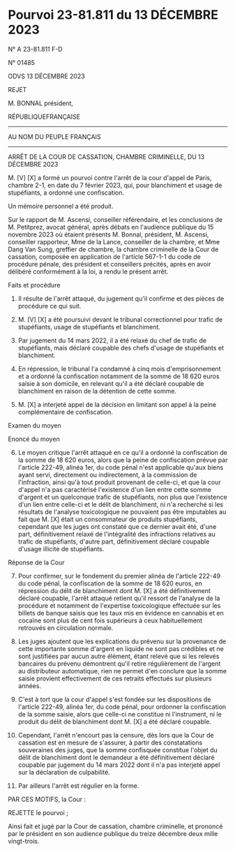 # Pourvoi 23-81.811 du 13 DÉCEMBRE 2023

N° A 23-81.811 F-D

N° 01485

ODVS 13 DÉCEMBRE 2023

REJET

M. BONNAL président,

RÉPUBLIQUEFRANÇAISE
________________________________________

AU NOM DU PEUPLE FRANÇAIS
_________________________

ARRÊT DE LA COUR DE CASSATION, CHAMBRE CRIMINELLE, DU 13 DÉCEMBRE 2023

M. [V] [X] a formé un pourvoi contre l'arrêt de la cour d'appel de Paris, chambre 2-1, en date du 7 février 2023, qui, pour blanchiment et usage de stupéfiants, a ordonné une confiscation.

Un mémoire personnel a été produit.

Sur le rapport de M. Ascensi, conseiller référendaire, et les conclusions de M. Petitprez, avocat général, après débats en l'audience publique du 15 novembre 2023 où étaient présents M. Bonnal, président, M. Ascensi, conseiller rapporteur, Mme de la Lance, conseiller de la chambre, et Mme Dang Van Sung, greffier de chambre, la chambre criminelle de la Cour de cassation, composée en application de l'article 567-1-1 du code de procédure pénale, des président et conseillers précités, après en avoir délibéré conformément à la loi, a rendu le présent arrêt.

Faits et procédure

1. Il résulte de l'arrêt attaqué, du jugement qu'il confirme et des pièces de procédure ce qui suit.

2. M. [V] [X] a été poursuivi devant le tribunal correctionnel pour trafic de stupéfiants, usage de stupéfiants et blanchiment.

3. Par jugement du 14 mars 2022, il a été relaxé du chef de trafic de stupéfiants, mais déclaré coupable des chefs d'usage de stupéfiants et blanchiment.

4. En répression, le tribunal l'a condamné à cinq mois d'emprisonnement et a ordonné la confiscation notamment de la somme de 18 620 euros saisie à son domicile, en relevant qu'il a été déclaré coupable de blanchiment en raison de la détention de cette somme.

5. M. [X] a interjeté appel de la décision en limitant son appel à la peine complémentaire de confiscation.

Examen du moyen

Enoncé du moyen

6. Le moyen critique l'arrêt attaqué en ce qu'il a ordonné la confiscation de la somme de 18 620 euros, alors que la peine de confiscation prévue par l'article 222-49, alinéa 1er, du code pénal n'est applicable qu'aux biens ayant servi, directement ou indirectement, à la commission de l'infraction, ainsi qu'à tout produit provenant de celle-ci, et que la cour d'appel n'a pas caractérisé l'existence d'un lien entre cette somme d'argent et un quelconque trafic de stupéfiants, non plus que l'existence d'un lien entre celle-ci et le délit de blanchiment, ni n'a recherché si les résultats de l'analyse toxicologique ne pouvaient pas être imputables au fait que M. [X] était un consommateur de produits stupéfiants, cependant que les juges ont constaté que ce dernier avait été, d'une part, définitivement relaxé de l'intégralité des infractions relatives au trafic de stupéfiants, d'autre part, définitivement déclaré coupable d'usage illicite de stupéfiants.

Réponse de la Cour

7. Pour confirmer, sur le fondement du premier alinéa de l'article 222-49 du code pénal, la confiscation de la somme de 18 620 euros, en répression du délit de blanchiment dont M. [X] a été définitivement déclaré coupable, l'arrêt attaqué retient qu'il ressort de l'analyse de la procédure et notamment de l'expertise toxicologique effectuée sur les billets de banque saisis que les taux mis en évidence en cannabis et en cocaïne sont plus de cent fois supérieurs à ceux habituellement retrouvés en circulation normale.

8. Les juges ajoutent que les explications du prévenu sur la provenance de cette importante somme d'argent en liquide ne sont pas crédibles et ne sont justifiées par aucun autre élément, étant relevé que si les relevés bancaires du prévenu démontrent qu'il retire régulièrement de l'argent au distributeur automatique, rien ne permet d'en conclure que la somme saisie provient effectivement de ces retraits effectués sur plusieurs années.

9. C'est à tort que la cour d'appel s'est fondée sur les dispositions de l'article 222-49, alinéa 1er, du code pénal, pour ordonner la confiscation de la somme saisie, alors que celle-ci ne constitue ni l'instrument, ni le produit du délit de blanchiment dont M. [X] a été déclaré coupable.

10. Cependant, l'arrêt n'encourt pas la censure, dès lors que la Cour de cassation est en mesure de s'assurer, à partir des constatations souveraines des juges, que la somme confisquée constitue l'objet du délit de blanchiment dont le demandeur a été définitivement déclaré coupable par jugement du 14 mars 2022 dont il n'a pas interjeté appel sur la déclaration de culpabilité.

11. Par ailleurs l'arrêt est régulier en la forme.

PAR CES MOTIFS, la Cour :

REJETTE le pourvoi ;

Ainsi fait et jugé par la Cour de cassation, chambre criminelle, et prononcé par le président en son audience publique du treize décembre deux mille vingt-trois.